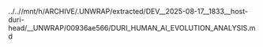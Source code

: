 ../..//mnt/h/ARCHIVE/.UNWRAP/extracted/DEV__2025-08-17__1833__host-duri-head/__UNWRAP/00936ae566/DURI_HUMAN_AI_EVOLUTION_ANALYSIS.md